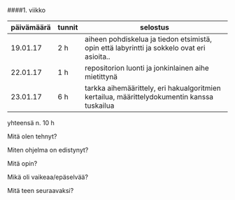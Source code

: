 
####1. viikko


| päivämäärä | tunnit | selostus |
----------|--------|-----------
 19.01.17 | 2 h | aiheen pohdiskelua ja tiedon etsimistä, opin että labyrintti ja sokkelo ovat eri asioita..
 22.01.17 | 1 h | repositorion luonti ja jonkinlainen aihe mietittynä
 23.01.17 | 6 h | tarkka aihemäärittely, eri hakualgoritmien kertailua, määrittelydokumentin kanssa tuskailua

yhteensä n. 10 h







Mitä olen tehnyt?

Miten ohjelma on edistynyt?

Mitä opin?

Mikä oli vaikeaa/epäselvää?

Mitä teen seuraavaksi?
